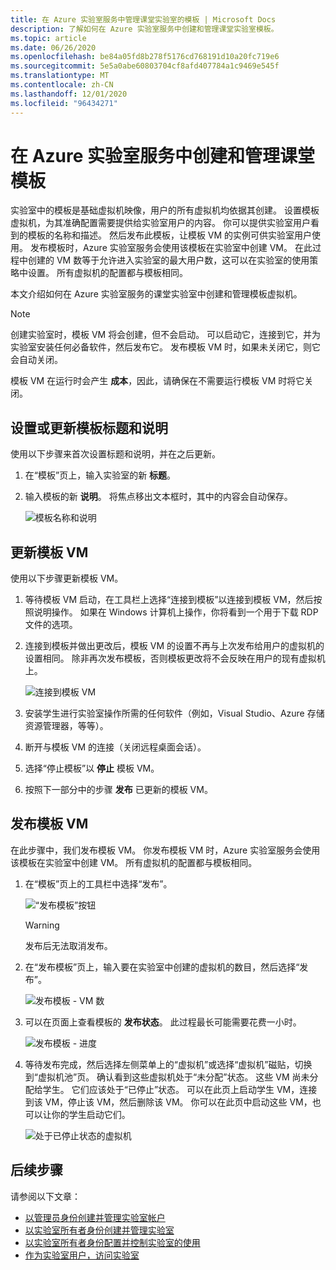 ```yaml
---
title: 在 Azure 实验室服务中管理课堂实验室的模板 | Microsoft Docs
description: 了解如何在 Azure 实验室服务中创建和管理课堂实验室模板。
ms.topic: article
ms.date: 06/26/2020
ms.openlocfilehash: be84a05fd8b278f5176cd768191d10a20fc719e6
ms.sourcegitcommit: 5e5a0abe60803704cf8afd407784a1c9469e545f
ms.translationtype: MT
ms.contentlocale: zh-CN
ms.lasthandoff: 12/01/2020
ms.locfileid: "96434271"
---
```

# <a name="create-and-manage-a-classroom-template-in-azure-lab-services"></a>在 Azure 实验室服务中创建和管理课堂模板
实验室中的模板是基础虚拟机映像，用户的所有虚拟机均依据其创建。 设置模板虚拟机，为其准确配置需要提供给实验室用户的内容。 你可以提供实验室用户看到的模板的名称和描述。 然后发布此模板，让模板 VM 的实例可供实验室用户使用。 发布模板时，Azure 实验室服务会使用该模板在实验室中创建 VM。 在此过程中创建的 VM 数等于允许进入实验室的最大用户数，这可以在实验室的使用策略中设置。 所有虚拟机的配置都与模板相同。

本文介绍如何在 Azure 实验室服务的课堂实验室中创建和管理模板虚拟机。 

> [!NOTE]
> 创建实验室时，模板 VM 将会创建，但不会启动。 可以启动它，连接到它，并为实验室安装任何必备软件，然后发布它。 发布模板 VM 时，如果未关闭它，则它会自动关闭。 
> 
> 模板 VM 在运行时会产生 **成本**，因此，请确保在不需要运行模板 VM 时将它关闭。 


## <a name="set-or-update-template-title-and-description"></a>设置或更新模板标题和说明
使用以下步骤来首次设置标题和说明，并在之后更新。 

1. 在“模板”页上，输入实验室的新 **标题**。  
2. 输入模板的新 **说明**。 将焦点移出文本框时，其中的内容会自动保存。 

    ![模板名称和说明](./media/how-to-create-manage-template/template-name-description.png)

## <a name="update-a-template-vm"></a>更新模板 VM
使用以下步骤更新模板 VM。  

1. 等待模板 VM 启动，在工具栏上选择“连接到模板”以连接到模板 VM，然后按照说明操作。 如果在 Windows 计算机上操作，你将看到一个用于下载 RDP 文件的选项。 
1. 连接到模板并做出更改后，模板 VM 的设置不再与上次发布给用户的虚拟机的设置相同。 除非再次发布模板，否则模板更改将不会反映在用户的现有虚拟机上。

    ![连接到模板 VM](./media/how-to-create-manage-template/connect-template-vm.png)
    
1. 安装学生进行实验室操作所需的任何软件（例如，Visual Studio、Azure 存储资源管理器，等等）。 
1. 断开与模板 VM 的连接（关闭远程桌面会话）。 
1. 选择“停止模板”以 **停止** 模板 VM。 
1. 按照下一部分中的步骤 **发布** 已更新的模板 VM。 

## <a name="publish-the-template-vm"></a>发布模板 VM  
在此步骤中，我们发布模板 VM。 你发布模板 VM 时，Azure 实验室服务会使用该模板在实验室中创建 VM。 所有虚拟机的配置都与模板相同。


1. 在“模板”页上的工具栏中选择“发布”。 

    ![“发布模板”按钮](./media/tutorial-setup-classroom-lab/template-page-publish-button.png)

    > [!WARNING]
    > 发布后无法取消发布。 
2. 在“发布模板”页上，输入要在实验室中创建的虚拟机的数目，然后选择“发布”。 

    ![发布模板 - VM 数](./media/tutorial-setup-classroom-lab/publish-template-number-vms.png)
3. 可以在页面上查看模板的 **发布状态**。 此过程最长可能需要花费一小时。 

    ![发布模板 - 进度](./media/tutorial-setup-classroom-lab/publish-template-progress.png)
4. 等待发布完成，然后选择左侧菜单上的“虚拟机”或选择“虚拟机”磁贴，切换到“虚拟机池”页。   确认看到这些虚拟机处于“未分配”状态。 这些 VM 尚未分配给学生。 它们应该处于“已停止”状态。 可以在此页上启动学生 VM，连接到该 VM，停止该 VM，然后删除该 VM。 你可以在此页中启动这些 VM，也可以让你的学生启动它们。 

    ![处于已停止状态的虚拟机](./media/tutorial-setup-classroom-lab/virtual-machines-stopped.png)
## <a name="next-steps"></a>后续步骤
请参阅以下文章：

- [以管理员身份创建并管理实验室帐户](how-to-manage-lab-accounts.md)
- [以实验室所有者身份创建并管理实验室](how-to-manage-classroom-labs.md)
- [以实验室所有者身份配置并控制实验室的使用](how-to-configure-student-usage.md)
- [作为实验室用户，访问实验室](how-to-use-classroom-lab.md)
